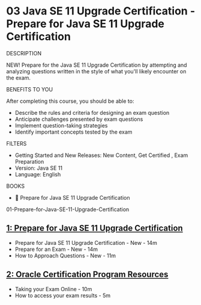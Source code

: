 # 03 Java SE 11 Upgrade Certification	- Prepare for Java SE 11 Upgrade Certification

DESCRIPTION

NEW! Prepare for the Java SE 11 Upgrade Certification by attempting and analyzing questions written in the style of what you'll likely encounter on the exam.

BENEFITS TO YOU

After completing this course, you should be able to:

* Describe the rules and criteria for designing an exam question
* Anticipate challenges presented by exam questions
* Implement question-taking strategies
* Identify important concepts tested by the exam

FILTERS

* Getting Started and New Releases: New Content, Get Certified , Exam Preparation
* Version: Java SE 11
* Language: English

BOOKS

* 📕 Prepare for Java SE 11 Upgrade Certification

01-Prepare-for-Java-SE-11-Upgrade-Certification

## [1: Prepare for Java SE 11 Upgrade Certification](03-Prepare-for-Java-SE-Certification/01-Prepare-for-Java-SE-11-Upgrade-Certification.md)

   * Prepare for Java SE 11 Upgrade Certification - New - 14m
   * Prepare for an Exam - New - 14m
   * How to Approach Questions - New - 11m

## [2: Oracle Certification Program Resources](03-Prepare-for-Java-SE-Certification/02-Oracle-Certification-Program-Resources.md)

   * Taking your Exam Online - 10m
   * How to access your exam results - 5m

